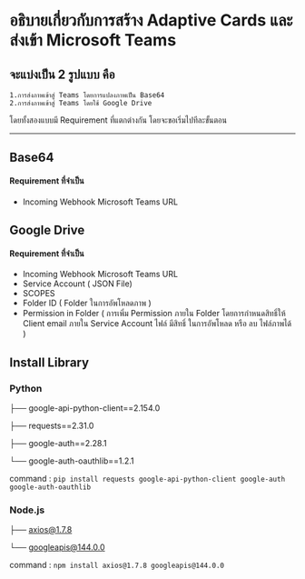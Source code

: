# อธิบายเกี่ยวกับการสร้าง Adaptive Cards และส่งเข้า Microsoft Teams
## จะแบ่งเป็น 2 รูปแบบ คือ
    1.การส่งภาพเข้าสู่ Teams โดยการแปลงภาพเป็น Base64 
    2.การส่งภาพเข้าสู่ Teams โดยใช้ Google Drive
โดยทั้งสองแบบมี Requirement ที่แตกต่างกัน โดยจะขอเริ่มไปทีละขั้นตอน
***
## Base64

#### Requirement ที่จำเป็น  
- Incoming Webhook Microsoft Teams URL 

## Google Drive

#### Requirement ที่จำเป็น
- Incoming Webhook Microsoft Teams URL 
- Service Account ( JSON File)
- SCOPES
- Folder ID ( Folder ในการอัพโหลดภาพ )
- Permission in Folder ( การเพิ่ม Permission ภายใน Folder โดยการกำหนดสิทธิ์ให้ Client email ภายใน Service Account ไฟล์ มีสิทธิ์ ในการอัพโหลด หรือ ลบ ไฟล์ภาพได้ )




## Install Library

### Python

├── google-api-python-client==2.154.0

├── requests==2.31.0

├── google-auth==2.28.1

└── google-auth-oauthlib==1.2.1

command  : `pip install requests google-api-python-client google-auth google-auth-oauthlib`


### Node.js

├── axios@1.7.8

└── googleapis@144.0.0

command : `npm install axios@1.7.8 googleapis@144.0.0`

